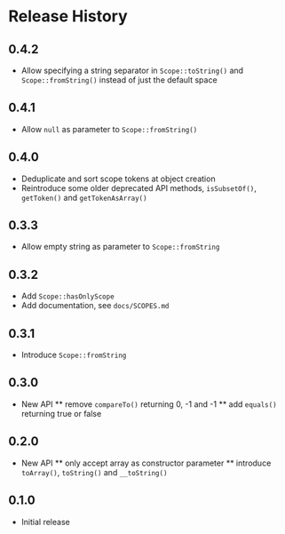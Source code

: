 # Release History

## 0.4.2
* Allow specifying a string separator in `Scope::toString()` and 
  `Scope::fromString()` instead of just the default space

## 0.4.1
* Allow `null` as parameter to `Scope::fromString()`

## 0.4.0
* Deduplicate and sort scope tokens at object creation
* Reintroduce some older deprecated API methods, `isSubsetOf()`, `getToken()` 
  and `getTokenAsArray()`

## 0.3.3
* Allow empty string as parameter to `Scope::fromString`

## 0.3.2
* Add `Scope::hasOnlyScope`
* Add documentation, see `docs/SCOPES.md`

## 0.3.1
* Introduce `Scope::fromString`

## 0.3.0
* New API
** remove `compareTo()` returning 0, -1 and -1
** add `equals()` returning true or false

## 0.2.0
* New API
** only accept array as constructor parameter
** introduce `toArray()`, `toString()` and `__toString()`

## 0.1.0
* Initial release
